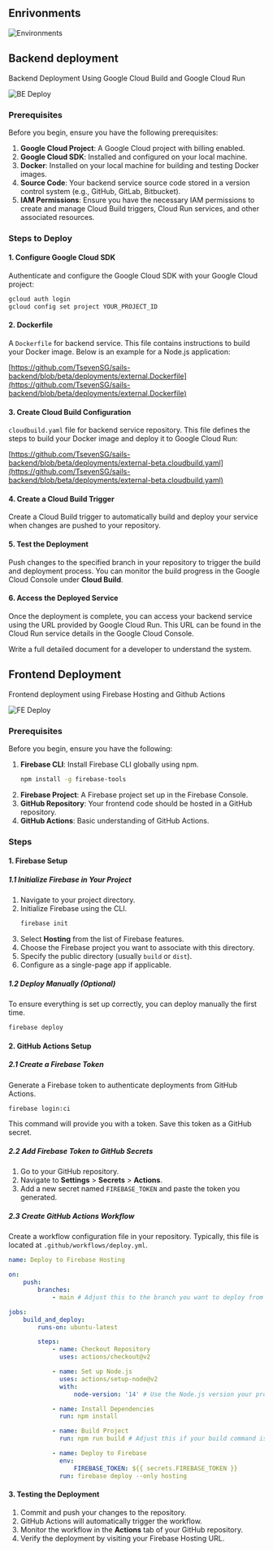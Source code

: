 ## Enrivonments

![Environments](./images/environments.png)

## Backend deployment

Backend Deployment Using Google Cloud Build and Google Cloud Run

![BE Deploy](./images/be-deployment.png)

### Prerequisites

Before you begin, ensure you have the following prerequisites:

1. **Google Cloud Project**: A Google Cloud project with billing enabled.
2. **Google Cloud SDK**: Installed and configured on your local machine.
3. **Docker**: Installed on your local machine for building and testing Docker images.
4. **Source Code**: Your backend service source code stored in a version control system (e.g., GitHub, GitLab, Bitbucket).
5. **IAM Permissions**: Ensure you have the necessary IAM permissions to create and manage Cloud Build triggers, Cloud Run services, and other associated resources.

### Steps to Deploy

#### 1. Configure Google Cloud SDK

Authenticate and configure the Google Cloud SDK with your Google Cloud project:

```sh
gcloud auth login
gcloud config set project YOUR_PROJECT_ID
```

#### 2. Dockerfile

A `Dockerfile` for backend service. This file contains instructions to build your Docker image. Below is an example for a Node.js application:

[https://github.com/TsevenSG/sails-backend/blob/beta/deployments/external.Dockerfile](https://github.com/TsevenSG/sails-backend/blob/beta/deployments/external.Dockerfile)

#### 3. Create Cloud Build Configuration

`cloudbuild.yaml` file for backend service repository. This file defines the steps to build your Docker image and deploy it to Google Cloud Run:

[https://github.com/TsevenSG/sails-backend/blob/beta/deployments/external-beta.cloudbuild.yaml](https://github.com/TsevenSG/sails-backend/blob/beta/deployments/external-beta.cloudbuild.yaml)

#### 4. Create a Cloud Build Trigger

Create a Cloud Build trigger to automatically build and deploy your service when changes are pushed to your repository.

#### 5. Test the Deployment

Push changes to the specified branch in your repository to trigger the build and deployment process. You can monitor the build progress in the Google Cloud Console under **Cloud Build**.

#### 6. Access the Deployed Service

Once the deployment is complete, you can access your backend service using the URL provided by Google Cloud Run. This URL can be found in the Cloud Run service details in the Google Cloud Console.

Write a full detailed document for a developer to understand the system.

## Frontend Deployment

Frontend deployment using Firebase Hosting and Github Actions

![FE Deploy](./images/fe-deployment.png)

### Prerequisites

Before you begin, ensure you have the following:

1. **Firebase CLI**: Install Firebase CLI globally using npm.
    ```sh
    npm install -g firebase-tools
    ```
2. **Firebase Project**: A Firebase project set up in the Firebase Console.
3. **GitHub Repository**: Your frontend code should be hosted in a GitHub repository.
4. **GitHub Actions**: Basic understanding of GitHub Actions.

### Steps

#### 1. Firebase Setup

##### 1.1 Initialize Firebase in Your Project

1. Navigate to your project directory.
2. Initialize Firebase using the CLI.
    ```sh
    firebase init
    ```
3. Select **Hosting** from the list of Firebase features.
4. Choose the Firebase project you want to associate with this directory.
5. Specify the public directory (usually `build` or `dist`).
6. Configure as a single-page app if applicable.

##### 1.2 Deploy Manually (Optional)

To ensure everything is set up correctly, you can deploy manually the first time.

```sh
firebase deploy
```

#### 2. GitHub Actions Setup

##### 2.1 Create a Firebase Token

Generate a Firebase token to authenticate deployments from GitHub Actions.

```sh
firebase login:ci
```

This command will provide you with a token. Save this token as a GitHub secret.

##### 2.2 Add Firebase Token to GitHub Secrets

1. Go to your GitHub repository.
2. Navigate to **Settings** > **Secrets** > **Actions**.
3. Add a new secret named `FIREBASE_TOKEN` and paste the token you generated.

##### 2.3 Create GitHub Actions Workflow

Create a workflow configuration file in your repository. Typically, this file is located at `.github/workflows/deploy.yml`.

```yaml
name: Deploy to Firebase Hosting

on:
    push:
        branches:
            - main # Adjust this to the branch you want to deploy from

jobs:
    build_and_deploy:
        runs-on: ubuntu-latest

        steps:
            - name: Checkout Repository
              uses: actions/checkout@v2

            - name: Set up Node.js
              uses: actions/setup-node@v2
              with:
                  node-version: '14' # Use the Node.js version your project requires

            - name: Install Dependencies
              run: npm install

            - name: Build Project
              run: npm run build # Adjust this if your build command is different

            - name: Deploy to Firebase
              env:
                  FIREBASE_TOKEN: ${{ secrets.FIREBASE_TOKEN }}
              run: firebase deploy --only hosting
```

#### 3. Testing the Deployment

1. Commit and push your changes to the repository.
2. GitHub Actions will automatically trigger the workflow.
3. Monitor the workflow in the **Actions** tab of your GitHub repository.
4. Verify the deployment by visiting your Firebase Hosting URL.
